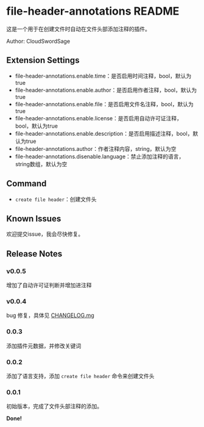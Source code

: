 # file-header-annotations README

这是一个用于在创建文件时自动在文件头部添加注释的插件。

Author: CloudSwordSage

## Extension Settings

- file-header-annotations.enable.time：是否启用时间注释，bool，默认为true
- file-header-annotations.enable.author：是否启用作者注释，bool，默认为true
- file-header-annotations.enable.file：是否启用文件名注释，bool，默认为true
- file-header-annotations.enable.license：是否启用自动许可证注释，bool，默认为true
- file-header-annotations.enable.description：是否启用描述注释，bool，默认为true
- file-header-annotations.author：作者注释内容，string，默认为空
- file-header-annotations.disenable.language：禁止添加注释的语言，string数组，默认为空

## Command

- `create file header`：创建文件头

## Known Issues

欢迎提交issue，我会尽快修复。

## Release Notes

### v0.0.5

增加了自动许可证判断并增加进注释

### v0.0.4

bug 修复，具体见 [CHANGELOG.mg](./CHANGELOG.md)

### 0.0.3

添加插件元数据，并修改关键词

### 0.0.2

添加了语言支持，添加 `create file header` 命令来创建文件头

### 0.0.1

初始版本，完成了文件头部注释的添加。

**Done!**
